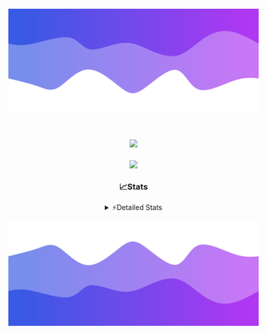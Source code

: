 ![Header](./header.png)
<div align="center">

<h1 align="center">
  <a href="https://git.io/typing-svg">
    <img src="https://readme-typing-svg.herokuapp.com/?lines=Hello,+There!+%F0%9F%91%8B;This+is+chicho.;Owner+on+Ocean;&center=true&size=25">
  </a>
</h1>
  
<p align="center">
  <img src="https://lanyard.cnrad.dev/api/852683595378196480" />
</p>

### 📈Stats
<details>
    <summary> ⚡Detailed Stats</summary>
    <br/>

<!--START_SECTION:waka-->
![Code Time](http://img.shields.io/badge/Code%20Time-644%20hrs%2030%20mins-blue)

![Profile Views](http://img.shields.io/badge/Profile%20Views-8-blue)

**🐱 My GitHub Data** 

> 📦 58.6 kB Used in GitHub's Storage 
 > 
> 🏆 8 Contributions in the Year 2024
 > 
> 🚫 Not Opted to Hire
 > 
> 📜 15 Public Repositories 
 > 
> 🔑 5 Private Repositories 
 > 
**I'm a Night 🦉** 

```text
🌞 Morning                21 commits          █░░░░░░░░░░░░░░░░░░░░░░░░   05.74 % 
🌆 Daytime                42 commits          ███░░░░░░░░░░░░░░░░░░░░░░   11.48 % 
🌃 Evening                157 commits         ███████████░░░░░░░░░░░░░░   42.90 % 
🌙 Night                  146 commits         ██████████░░░░░░░░░░░░░░░   39.89 % 
```
📅 **I'm Most Productive on Tuesday** 

```text
Monday                   20 commits          █░░░░░░░░░░░░░░░░░░░░░░░░   05.46 % 
Tuesday                  100 commits         ███████░░░░░░░░░░░░░░░░░░   27.32 % 
Wednesday                70 commits          █████░░░░░░░░░░░░░░░░░░░░   19.13 % 
Thursday                 50 commits          ███░░░░░░░░░░░░░░░░░░░░░░   13.66 % 
Friday                   41 commits          ███░░░░░░░░░░░░░░░░░░░░░░   11.20 % 
Saturday                 34 commits          ██░░░░░░░░░░░░░░░░░░░░░░░   09.29 % 
Sunday                   51 commits          ███░░░░░░░░░░░░░░░░░░░░░░   13.93 % 
```


📊 **This Week I Spent My Time On** 

```text
🕑︎ Time Zone: America/Argentina/Buenos_Aires

💬 Programming Languages: 
JavaScript               1 hr 2 mins         ██████████████░░░░░░░░░░░   55.72 % 
Python                   34 mins             ████████░░░░░░░░░░░░░░░░░   30.44 % 
JSON                     15 mins             ███░░░░░░░░░░░░░░░░░░░░░░   13.83 % 

🔥 Editors: 
VS Code                  1 hr 52 mins        █████████████████████████   100.00 % 

🐱‍💻 Projects: 
Unknown Project          1 hr 37 mins        ██████████████████████░░░   86.92 % 
Backend                  14 mins             ███░░░░░░░░░░░░░░░░░░░░░░   13.08 % 

💻 Operating System: 
Windows                  1 hr 52 mins        █████████████████████████   100.00 % 
```

**I Mostly Code in JavaScript** 

```text
JavaScript               9 repos             ████████░░░░░░░░░░░░░░░░░   30.00 % 
HTML                     6 repos             █████░░░░░░░░░░░░░░░░░░░░   20.00 % 
CSS                      4 repos             ███░░░░░░░░░░░░░░░░░░░░░░   13.33 % 
C#                       2 repos             ██░░░░░░░░░░░░░░░░░░░░░░░   06.67 % 
Batchfile                1 repo              █░░░░░░░░░░░░░░░░░░░░░░░░   03.33 % 
```




 Last Updated on 21/02/2024 04:14:38 UTC
<!--END_SECTION:waka-->
</details>

![Footer](./footer.png)
